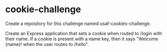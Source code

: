 # cookie-challenge

Create a repository for this challenge named usaf-cookies-challenge.

Create an Express application that sets a cookie when routed to /login with their name. If a cookie is present with a name key, then it says "Welcome {name}! when the user routes to /hello".
